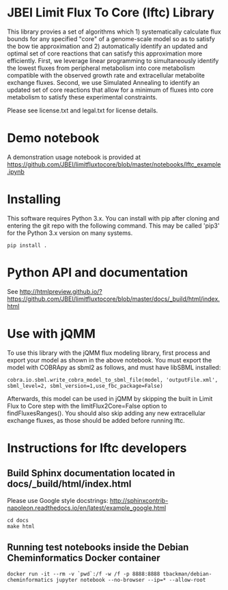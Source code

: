 # JBEI Limit Flux To Core (lftc) Library 

This library provies a set of algorithms which 1) systematically calculate flux bounds for any specified "core" of a genome-scale model so as to satisfy the bow tie approximation and 2) automatically identify an updated and optimal set of core reactions that can satisfy this approximation more efficiently. First, we leverage linear programming to simultaneously identify the lowest fluxes from peripheral metabolism into core metabolism compatible with the observed growth rate and extracellular metabolite exchange fluxes. Second, we use Simulated Annealing to identify an updated set of core reactions that allow for a minimum of fluxes into core metabolism to satisfy these experimental constraints.

Please see license.txt and legal.txt for license details.

# Demo notebook

A demonstration usage notebook is provided at https://github.com/JBEI/limitfluxtocore/blob/master/notebooks/lftc_example.ipynb

# Installing
This software requires Python 3.x. You can install with pip after cloning and entering the git repo
with the following command. This may be called 'pip3' for the Python 3.x version on many systems.
```
pip install .
```

# Python API and documentation

See http://htmlpreview.github.io/?https://github.com/JBEI/limitfluxtocore/blob/master/docs/_build/html/index.html

# Use with jQMM

To use this library with the jQMM flux modeling library, first process and export your
model as shown in the above notebook. You must export the model with COBRApy as sbml2 as follows, and must have libSBML installed:
```
cobra.io.sbml.write_cobra_model_to_sbml_file(model, 'outputFile.xml', sbml_level=2, sbml_version=1,use_fbc_package=False)
```

Afterwards, this model can be used in jQMM by skipping the built in Limit Flux to Core step with the
limitFlux2Core=False option to findFluxesRanges(). You should also skip adding any new extracellular
exchange fluxes, as those should be added before running lftc.

# Instructions for lftc developers

## Build Sphinx documentation located in docs/_build/html/index.html
Please use Google style docstrings: http://sphinxcontrib-napoleon.readthedocs.io/en/latest/example_google.html
```
cd docs
make html
```

## Running test notebooks inside the Debian Cheminformatics Docker container
```
docker run -it --rm -v `pwd`:/f -w /f -p 8888:8888 tbackman/debian-cheminformatics jupyter notebook --no-browser --ip=* --allow-root
```
